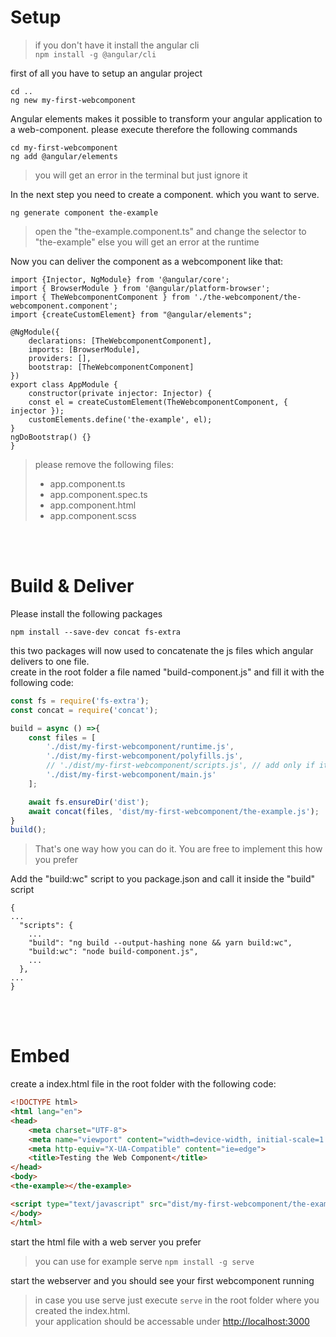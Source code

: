 # Setup

> if you don't have it install the angular cli<br>```npm install -g @angular/cli```

first of all you have to setup an angular project
```
cd ..
ng new my-first-webcomponent
```
Angular elements makes it possible to transform your angular application to a web-component.
please execute therefore the following commands
```
cd my-first-webcomponent
ng add @angular/elements
```
> you will get an error in the terminal but just ignore it

In the next step you need to create a component. which you want to serve.

```
ng generate component the-example
```
> open the "the-example.component.ts" and change the selector to "the-example" else you will get an error at the runtime

Now you can deliver the component as a webcomponent like that:

```angularjs
import {Injector, NgModule} from '@angular/core';
import { BrowserModule } from '@angular/platform-browser';
import { TheWebcomponentComponent } from './the-webcomponent/the-webcomponent.component';
import {createCustomElement} from "@angular/elements";

@NgModule({
    declarations: [TheWebcomponentComponent],
    imports: [BrowserModule],
    providers: [],
    bootstrap: [TheWebcomponentComponent]
})
export class AppModule {
    constructor(private injector: Injector) {
    const el = createCustomElement(TheWebcomponentComponent, { injector });
    customElements.define('the-example', el);
}
ngDoBootstrap() {}
}

```
> please remove the following files:
> * app.component.ts
> * app.component.spec.ts
> * app.component.html
> * app.component.scss

<br><br>
# Build & Deliver

Please install the following packages

```
npm install --save-dev concat fs-extra
```

this two packages will now used to concatenate the js files which angular delivers to one file.<br>
create in the root folder a file named "build-component.js" and fill it with the following code:

```javascript
const fs = require('fs-extra');
const concat = require('concat');

build = async () =>{
    const files = [
        './dist/my-first-webcomponent/runtime.js',
        './dist/my-first-webcomponent/polyfills.js',
        // './dist/my-first-webcomponent/scripts.js', // add only if it gets created
        './dist/my-first-webcomponent/main.js'
    ];

    await fs.ensureDir('dist');
    await concat(files, 'dist/my-first-webcomponent/the-example.js');
}
build();
```
> That's one way how you can do it. You are free to implement this how you prefer

Add the "build:wc" script to you package.json and call it inside the "build" script

```
{
...
  "scripts": {
    ...
    "build": "ng build --output-hashing none && yarn build:wc",
    "build:wc": "node build-component.js",
    ...
  },
...
}
```
<br><br>
# Embed

create a index.html file in the root folder with the following code:

```html
<!DOCTYPE html>
<html lang="en">
<head>
    <meta charset="UTF-8">
    <meta name="viewport" content="width=device-width, initial-scale=1.0">
    <meta http-equiv="X-UA-Compatible" content="ie=edge">
    <title>Testing the Web Component</title>
</head>
<body>
<the-example></the-example>

<script type="text/javascript" src="dist/my-first-webcomponent/the-example.js"></script>
</body>
</html>

```

start the html file with a web server you prefer

> you can use for example serve ```npm install -g serve```

start the webserver and you should see your first webcomponent running

> in case you use serve just execute ```serve``` in the root folder where you created the index.html. <br>your application should be accessable under [http://localhost:3000](http://localhost:3000)
